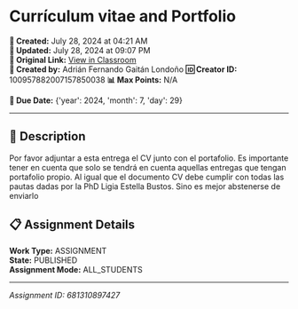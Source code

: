 # Currículum vitae and Portfolio

**📅 Created:** July 28, 2024 at 04:21 AM  
**📅 Updated:** July 28, 2024 at 09:07 PM  
**🔗 Original Link:** [View in Classroom](https://classroom.google.com/c/Njk1MDgxNzAyMTIx/a/NjgxMzEwODk3NDI3/details)  
**👤 Created by:** Adrián Fernando Gaitán Londoño
**🆔 Creator ID:** 100957882007157850038
**📊 Max Points:** N/A  

**📅 Due Date:** {'year': 2024, 'month': 7, 'day': 29}

---

## 📝 Description

Por favor adjuntar a esta entrega el CV junto con el portafolio. Es importante tener en cuenta que solo se tendrá en cuenta aquellas entregas que tengan portafolio propio. Al igual que el documento CV debe cumplir con todas las pautas dadas por la PhD Ligia Estella Bustos. Sino es mejor abstenerse de enviarlo



## 📋 Assignment Details

**Work Type:** ASSIGNMENT  
**State:** PUBLISHED  
**Assignment Mode:** ALL_STUDENTS

---

*Assignment ID: 681310897427*
